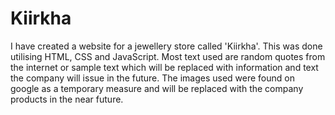 # Kiirkha
I have created a website for a jewellery store called 'Kiirkha'. This was done utilising HTML, CSS and JavaScript.
Most text used are random quotes from the internet or sample text which will be replaced with information and text the company will issue in the future.
The images used were found on google as a temporary measure and will be replaced with the company products in the near future.
